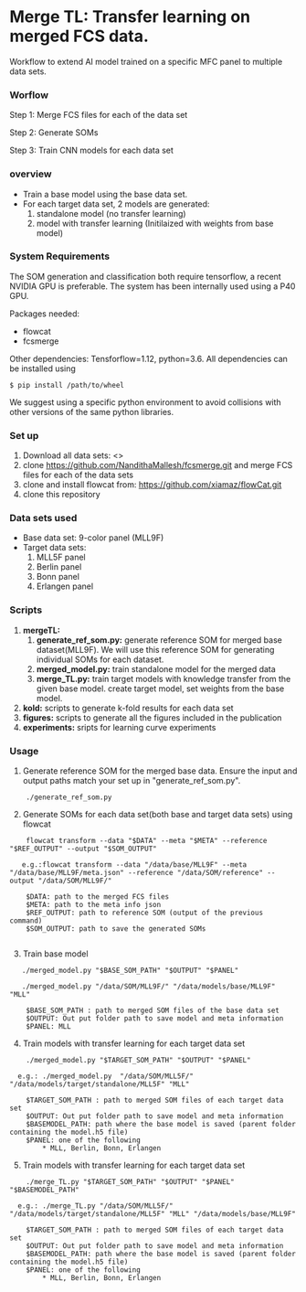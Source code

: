 # Merge TL: Transfer learning on merged FCS data.
Workflow to extend AI model trained on a specific MFC panel to multiple data sets.

### Worflow
Step 1: Merge FCS files for each of the data set

Step 2: Generate SOMs

Step 3: Train CNN models for each data set

### overview
* Train a base model using the base data set. 
* For each target data set, 2 models are generated: 
	1) standalone model (no transfer learning)
	2) model with transfer learning (Initilaized with weights from base model)

### System Requirements
The SOM generation and classification both require tensorflow, a recent NVIDIA GPU is preferable. The system has been internally used using a P40 GPU.

Packages needed:

* flowcat
* fcsmerge

Other dependencies: Tensforflow=1.12, python=3.6. All dependencies can be installed using
```
$ pip install /path/to/wheel
```
We suggest using a specific python environment to avoid collisions with other versions of the same python libraries.

### Set up
1) Download all data sets: <<doi>>
2) clone https://github.com/NandithaMallesh/fcsmerge.git and merge FCS files for each of the data sets
3) clone and install flowcat from: https://github.com/xiamaz/flowCat.git
4) clone this repository

### Data sets used
* Base data set: 9-color panel (MLL9F)
* Target data sets:
	1) MLL5F panel
	2) Berlin panel
	3) Bonn panel
	4) Erlangen panel

### Scripts
1) **mergeTL:**
	1) **generate_ref_som.py:** generate reference SOM for merged base dataset(MLL9F). We will use this reference SOM for generating individual SOMs for each  dataset.
	2) **merged_model.py:** train standalone model for the merged data
	3) **merge_TL.py:** train target models with knowledge transfer from the given base model. create target model, set weights from the base model.
2) **kold:** scripts to generate k-fold results for each data set
3) **figures:** scripts to generate all the figures included in the publication
4) **experiments:** sripts for learning curve experiments
	
### Usage
1) Generate reference SOM for the merged base data. Ensure the input and output paths match your set up in "generate_ref_som.py".
```
 	./generate_ref_som.py
```	
2) Generate SOMs for each data set(both base and target data sets) using flowcat
```
	flowcat transform --data "$DATA" --meta "$META" --reference "$REF_OUTPUT" --output "$SOM_OUTPUT"
	
   e.g.:flowcat transform --data "/data/base/MLL9F" --meta "/data/base/MLL9F/meta.json" --reference "/data/SOM/reference" --output "/data/SOM/MLL9F/"
	
	$DATA: path to the merged FCS files
	$META: path to the meta info json
	$REF_OUTPUT: path to reference SOM (output of the previous command)
	$SOM_OUTPUT: path to save the generated SOMs
	
```
	
3) Train base model
```
   ./merged_model.py "$BASE_SOM_PATH" "$OUTPUT" "$PANEL"
	
   ./merged_model.py "/data/SOM/MLL9F/" "/data/models/base/MLL9F" "MLL"
	
	$BASE_SOM_PATH : path to merged SOM files of the base data set
	$OUTPUT: Out put folder path to save model and meta information
	$PANEL: MLL

 ```
	
4) Train models with transfer learning for each target data set
```
	./merged_model.py "$TARGET_SOM_PATH" "$OUTPUT" "$PANEL" 
	
  e.g.: ./merged_model.py  "/data/SOM/MLL5F/" "/data/models/target/standalone/MLL5F" "MLL"
	
	$TARGET_SOM_PATH : path to merged SOM files of each target data set
	$OUTPUT: Out put folder path to save model and meta information
	$BASEMODEL_PATH: path where the base model is saved (parent folder containing the model.h5 file)
	$PANEL: one of the following
		* MLL, Berlin, Bonn, Erlangen
```
	
5) Train models with transfer learning for each target data set
```
	./merge_TL.py "$TARGET_SOM_PATH" "$OUTPUT" "$PANEL" "$BASEMODEL_PATH"
	
  e.g.: ./merge_TL.py "/data/SOM/MLL5F/" "/data/models/target/standalone/MLL5F" "MLL" "/data/models/base/MLL9F"
	
	$TARGET_SOM_PATH : path to merged SOM files of each target data set
	$OUTPUT: Out put folder path to save model and meta information
	$BASEMODEL_PATH: path where the base model is saved (parent folder containing the model.h5 file)
	$PANEL: one of the following
		* MLL, Berlin, Bonn, Erlangen
```

